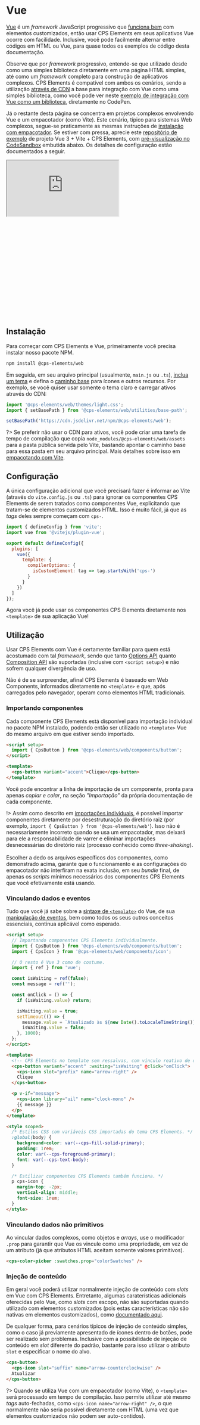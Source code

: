 # Vue

[Vue](https://vuejs.org/) é um _framework_ JavaScript progressivo que [funciona bem](https://custom-elements-everywhere.com/#vue) com elementos customizados, então usar CPS Elements em seus aplicativos Vue ocorre com facilidade. Inclusive, você pode facilmente alternar entre códigos em HTML ou Vue, para quase todos os exemplos de código desta documentação.

Observe que por _framework_ progressivo, entende-se que utilizado desde como uma simples biblioteca diretamente em uma página HTML simples, até como um _framework_ completo para construção de aplicativos complexos. CPS Elements é compatível com ambos os cenários, sendo a utilização [através de CDN](/fundamentos/instalação#através-de-cdn) a base para integração com Vue como uma simples biblioteca, como você pode ver neste [exemplo de integração com Vue como um biblioteca](https://codepen.io/ErickPetru/pen/bGmeLxw), diretamente no CodePen.

Já o restante desta página se concentra em projetos complexos envolvendo Vue e um empacotador (como Vite). Este cenário, típico para sistemas Web complexos, segue-se praticamente as mesmas instruções de [instalação com empacotador](/fundamentos/instalação#instalação-com-empacotador). Se estiver com pressa, aprecie este [repositório de exemplo](https://github.com/ErickPetru/cps-elements-example-vue) de projeto Vue 3 + Vite + CPS Elements, com [pré-visualização no CodeSandbox](https://codesandbox.io/p/github/ErickPetru/cps-elements-example-vue/main) embutida abaixo. Os detalhes de configuração estão documentados a seguir.

<div class="codepen" style="height: 420px">
  <iframe
    src="https://codesandbox.io/p/github/ErickPetru/cps-elements-example-vue/main?file=vite.config.ts&workspace=%7B%22activeFilepath%22%3A%22vite.config.ts%22%2C%22openFiles%22%3A%5B%22vite.config.ts%22%2C%22%2Fsrc%2Fmain.ts%22%2C%22%2Fsrc%2FApp.vue%22%5D%2C%22spaces%22%3A%7B%22previewAndTerminal%22%3A%7B%22key%22%3A%22previewAndTerminal%22%2C%22name%22%3A%22Preview%22%2C%22devtools%22%3A%5B%7B%22key%22%3A%22preview%22%2C%22type%22%3A%22PREVIEW%22%2C%22taskId%22%3A%22dev%22%2C%22port%22%3A5173%2C%22isMinimized%22%3Afalse%7D%2C%7B%22key%22%3A%22terminal%22%2C%22type%22%3A%22TASK_LOG%22%2C%22taskId%22%3A%22dev%22%2C%22isMinimized%22%3Atrue%7D%5D%7D%7D%2C%22currentSpace%22%3A%22previewAndTerminal%22%2C%22spacesOrder%22%3A%5B%22previewAndTerminal%22%5D%7D"
    allow="accelerometer; ambient-light-sensor; camera; encrypted-media; geolocation; gyroscope; hid; microphone; midi; payment; usb; vr; xr-spatial-tracking"
    sandbox="allow-forms allow-modals allow-popups allow-presentation allow-same-origin allow-scripts"
  ></iframe>
</div>

## Instalação

Para começar com CPS Elements e Vue, primeiramente você precisa instalar nosso pacote NPM.

```bash
npm install @cps-elements/web
```

Em seguida, em seu arquivo principal (usualmente, `main.js` ou `.ts`), [inclua um tema](/fundamentos/temas) e defina o [caminho base](/fundamentos/instalação#configurando-o-caminho-base) para ícones e outros recursos. Por exemplo, se você quiser usar somente o tema claro e carregar ativos através do CDN:

```js
import '@cps-elements/web/themes/light.css';
import { setBasePath } from '@cps-elements/web/utilities/base-path';

setBasePath('https://cdn.jsdelivr.net/npm/@cps-elements/web');
```

?> Se preferir não usar o CDN para ativos, você pode criar uma tarefa de tempo de compilação que copia `node_modules/@cps-elements/web/assets` para a pasta pública servida pelo Vite, bastando apontar o caminho base para essa pasta em seu arquivo principal. Mais detalhes sobre isso em [empacotando com Vite](/fundamentos/instalação#empacotando-com-vite).

## Configuração

A única configuração adicional que você precisará fazer é informar ao Vite (através do `vite.config.js` ou `.ts`) para ignorar os componentes CPS Elements de serem tratados como componentes Vue, explicitando que tratam-se de elementos customizados HTML. Isso é muito fácil, já que as _tags_ deles sempre começam com `cps-`.

```js
import { defineConfig } from 'vite';
import vue from '@vitejs/plugin-vue';

export default defineConfig({
  plugins: [
    vue({
      template: {
        compilerOptions: {
          isCustomElement: tag => tag.startsWith('cps-')
        }
      }
    })
  ]
});
```

Agora você já pode usar os componentes CPS Elements diretamente nos `<template>` de sua aplicação Vue!

## Utilização

Usar CPS Elements com Vue é certamente familiar para quem está acostumado com tal _framework_, sendo que tanto [Options API](https://vuejs.org/guide/introduction.html#api-styles) quanto [Composition API](https://vuejs.org/guide/introduction.html#api-styles) são suportadas (inclusive com `<script setup>`) e não sofrem qualquer divergência de uso.

Não é de se surpreender, afinal CPS Elements é baseado em Web Components, informados diretamente no `<template>` e que, após carregados pelo navegador, operam como elementos HTML tradicionais.

### Importando componentes

Cada componente CPS Elements está disponível para importação individual no pacote NPM instalado, podendo então ser utilizado no `<template>` Vue do mesmo arquivo em que estiver sendo importado.

```html
<script setup>
  import { CpsButton } from '@cps-elements/web/components/button';
</script>

<template>
  <cps-button variant="accent">Clique</cps-button>
</template>
```

Você pode encontrar a linha de importação de um componente, pronta para apenas _copiar e colar_, na seção _"Importação"_ da própria documentação de cada componente.

!> Assim como descrito em [importações individuais](/fundamentos/instalação#importações-individuais), é possível importar componentes diretamente por desestruturação do diretório raiz (por exemplo, `import { CpsButton } from '@cps-elements/web'`). Isso não é necessariamente incorreto quando se usa um empacotador, mas deixará para ele a responsabilidade de varrer e eliminar importações desnecessárias do diretório raiz (processo conhecido como _three-shaking_).<br><br>Escolher a dedo os arquivos específicos dos componentes, como demonstrado acima, garante que o funcionamento e as configurações do empacotador não interfiram na exata inclusão, em seu _bundle_ final, de apenas os _scripts_ mínimos necessários dos componentes CPS Elements que você efetivamente está usando.

### Vinculando dados e eventos

Tudo que você já sabe sobre a [sintaxe de `<template>`](https://vuejs.org/guide/essentials/template-syntax.html) do Vue, de sua [manipulação de eventos](https://vuejs.org/guide/essentials/event-handling.html), bem como todos os seus outros conceitos essenciais, continua aplicável como esperado.

```html
<script setup>
  // Importando componentes CPS Elements individualmente.
  import { CpsButton } from '@cps-elements/web/components/button';
  import { CpsIcon } from '@cps-elements/web/components/icon';

  // O resto é Vue 3 como de costume.
  import { ref } from 'vue';

  const isWaiting = ref(false);
  const message = ref('');

  const onClick = () => {
    if (isWaiting.value) return;

    isWaiting.value = true;
    setTimeout(() => {
      message.value = `Atualizado às ${new Date().toLocaleTimeString()}.`;
      isWaiting.value = false;
    }, 1000);
  };
</script>

<template>
  <!-- CPS Elements no template sem ressalvas, com vínculo reativo de dados e eventos. -->
  <cps-button variant="accent" :waiting="isWaiting" @click="onClick">
    <cps-icon slot="prefix" name="arrow-right" />
    Clique
  </cps-button>

  <p v-if="message">
    <cps-icon library="uil" name="clock-mono" />
    {{ message }}
  </p>
</template>

<style scoped>
  /* Estilos CSS com variáveis CSS importadas do tema CPS Elements. */
  :global(body) {
    background-color: var(--cps-fill-solid-primary);
    padding: 1rem;
    color: var(--cps-foreground-primary);
    font: var(--cps-text-body);
  }

  /* Estilizar componentes CPS Elements também funciona. */
  p cps-icon {
    margin-top: -2px;
    vertical-align: middle;
    font-size: 1rem;
  }
</style>
```

### Vinculando dados não primitivos

Ao vincular dados complexos, como objetos e _arrays_, use o modificador `.prop` para garantir que Vue os vincule como uma propriedade, em vez de um atributo (já que atributos HTML aceitam somente valores primitivos).

```html
<cps-color-picker :swatches.prop="colorSwatches" />
```

### Injeção de conteúdo

Em geral você poderá utilizar normalmente injeção de conteúdo com _slots_ em Vue com CPS Elements. Entretanto, algumas caraterísticas adicionais oferecidas pelo Vue, como _slots_ com escopo, não são suportadas quando utilizado com elementos customizados (pois estas características não são nativas em elementos customizados), como [documentado aqui](https://vuejs.org/guide/extras/web-components.html#building-custom-elements-with-vue).

De qualquer forma, para cenários típicos de injeção de conteúdo simples, como o caso já previamente apresentado de ícones dentro de botões, pode ser realizado sem problemas. Inclusive com a possibilidade de injeção de conteúdo em _slot_ diferente do padrão, bastante para isso utilizar o atributo `slot` e especificar o nome do alvo.

```html
<cps-button>
  <cps-icon slot="suffix" name="arrow-counterclockwise" />
  Atualizar
</cps-button>
```

?> Quando se utiliza Vue com um empacotador (como Vite), o `<template>` será processado em tempo de compilação. Isso permite utilizar até mesmo _tags_ auto-fechadas, como `<cps-icon name="arrow-right" />`, o que normalmente não seria possível diretamente com HTML (uma vez que elementos customizados não podem ser auto-contidos).
